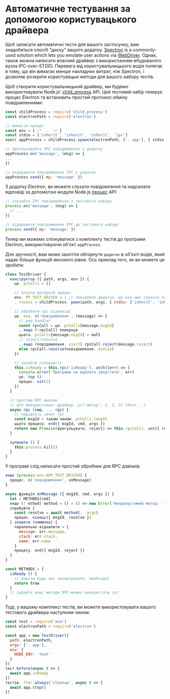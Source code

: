 # Автоматичне тестування за допомогою користувацького драйвера

Щоб записати автоматичні тести для вашого застосунку, вам знадобиться спосіб "диску" вашого додатку. [Spectron](https://electronjs.org/spectron) is a commonly-used solution which lets you emulate user actions via [WebDriver](https://webdriver.io/). Однак, також можна написати власний драйвер з використанням вбудованого вузла IPC-over-STDIO. Перевага від користувальницького водія полягає в тому, що він вимагає менше накладних витрат, ніж Spectron, і дозволяє розкрити користувацькі методи для вашого набору тестів.

Щоб створити користувальницький драйвер, ми будемо використовувати Node.js' [child_process](https://nodejs.org/api/child_process.html) API. Цей тестовий набір генерує процес Electron та встановить простий протокол обміну повідомленнями:

```js
const childProcess = require('child_process')
const electronPath = require('electron')

// вивести процес
const env = { /* ... */ }
const stdio = ['inherit', 'inherit', 'inherit', 'ipc']
конст appProcess = childProcess.spawn(electronPath, ['. app'], { stdio, env })

// прослуховуйте IPC повідомлення з додатку
appProcess.on('message', (msg) => {
...
})

// відправити повідомлення IPC у додаток
appProcess.send({ my: 'message' })
```

З додатку Electron, ви можете слухати повідомлення та надсилати відповіді за допомогою модуля Node.js [процес](https://nodejs.org/api/process.html) API:

```js
// слухайте IPC повідомлення з тестового набору
process.on('message', (msg) => {
  // ...
})

// відправити повідомлення IPC до тестового набору
process.send({ my: 'message' })
```

Тепер ми можемо спілкуватися з комплекту тестів до програми Electron, використовуючи об'єкт `appProcess`.

Для зручності, вам може захотіти обгорнути `додаток` в об'єкті водія, який надає більше функцій високого рівня. Ось приклад того, як ви можете це зробити:

```js
class TestDriver {
  конструктор ({ path, args, env }) {
    це. pcCalls = []

    // почати дочірній процес
    env. PP_TEST_DRIVER = 1 // повідомте додаток, що він має слухати повідомлення
    . rocess = childProcess. pawn(path, args, { stdio: ['inherit', 'inherit', 'inherit', 'ipc'], env })

    // обробити rpc відповіді
    це. яка. n('повідомлення', (message) => {
      // pop handler
      const rpcCall = це. pcCalls[message.msgId]
      , якщо (!rpcCall) повернув
      цього. pcCalls[message.msgId] = null
      // reject/resolve
      , якщо (повідомлення. eject) rpcCall.reject(message.reject)
      else rpcCall.resolve(повідомлення. esolve)
    })

    // чекайте готовності
    this.isReady = this.rpc('isReady'). atch((err) => {
      console.error('Програма не вдалося запустити', err)
      це. top ()
      процес. xit(1)
    })
  }

  // простий RPC виклик
  // для використання: драйвер. pc('метод', 1, 2, 3).then(. .)
  async rpc (смд, ... rgs) {
    // надішліть запит rpc
    const msgId = таким чином. pcCalls.length
    цього процесу. end({ msgId, cmd, args })
    return new Promise(врегульувати, reject) => this.rpcCalls. ush({ resolve, reject }))
  }

  зупинити () {
    this.process.kill()
  }
}
```

У програмі слід написати простий обробник для RPC дзвінків:

```js
якщо (process.env.APP_TEST_DRIVER) {
  процес. n('повідомлення', onMessage)
}

async функція onMessage ({ msgId, cmd, args }) {
  let = METHODS[cmd]
  якщо (! ethod) method = () = () => new Error('Неприпустимий метод: ' + cmd)
  спробуйте {
    const resolve = await method(. .args)
    процес. кінець({ msgId, resolve })
  } зловити (помилка) {
    паралельно відхилити = {
      message: err.message,
      stack: err.stack,
      name: err.name
    }
    процесу. end({ msgId, reject })
  }
}

const METHODS = {
  isReady () {
    // внести будь-які налаштування, необхідні
    return true
  }
  // задайте ваші методи RPC-можна використати тут
}
```

Тоді, у вашому комплексі тестів, ви можете використовувати вашого тестового драйвера наступним чином:

```js
const test = require('ava')
const electronPath = require('electron')

const app = new TestDriver({
  path: electronPath,
  args: ['. app'],
  env: {
    NODE_ENV: 'test'
  }
})
тест.before(async t => {
  await app.isReady
})
тестів. fter.always('cleanup', async t => {
  await app.stop()
})
```
